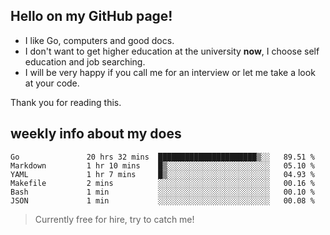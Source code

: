 ## Hello on my GitHub page!

- I like Go, computers and good docs.
- I don't want to get higher education at the university **now**, I choose self education and job searching.
- I will be very happy if you call me for an interview or let me take a look at your code.

Thank you for reading this.

## weekly info about my does
<!--START_SECTION:waka-->

```text
Go               20 hrs 32 mins  ██████████████████████▒░░   89.51 %
Markdown         1 hr 10 mins    █▒░░░░░░░░░░░░░░░░░░░░░░░   05.10 %
YAML             1 hr 7 mins     █▒░░░░░░░░░░░░░░░░░░░░░░░   04.93 %
Makefile         2 mins          ░░░░░░░░░░░░░░░░░░░░░░░░░   00.16 %
Bash             1 min           ░░░░░░░░░░░░░░░░░░░░░░░░░   00.10 %
JSON             1 min           ░░░░░░░░░░░░░░░░░░░░░░░░░   00.08 %
```

<!--END_SECTION:waka-->

> Currently free for hire, try to catch me!
